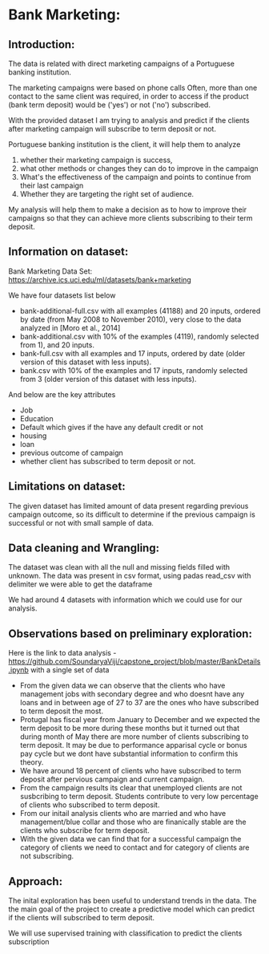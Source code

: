 
# Bank Marketing:

## Introduction:

The data is related with direct marketing campaigns of a Portuguese banking institution. 

The marketing campaigns were based on phone calls Often, more than one contact to the same client was required, in order to access if the product (bank term deposit) would be ('yes') or not ('no') subscribed.

With the provided dataset I am trying to analysis and predict if the clients after marketing campaign will subscribe to term deposit or not.

Portuguese banking institution is the client, it will help them to analyze

1) whether their marketing campaign is success, 
2) what other methods or changes they can do to improve in the campaign
3) What's the effectiveness  of the campaign and points to continue from their last campaign
4) Whether they are targeting the right set of audience.

My analysis will help them to make a decision as to how to improve their campaigns so that they can achieve more clients subscribing to their term deposit.

## Information on dataset:

Bank Marketing Data Set: https://archive.ics.uci.edu/ml/datasets/bank+marketing

We have four datasets list below
* bank-additional-full.csv with all examples (41188) and 20 inputs, ordered by date (from May 2008 to November 2010), very close to the data analyzed in [Moro et al., 2014]
* bank-additional.csv with 10% of the examples (4119), randomly selected from 1), and 20 inputs.
* bank-full.csv with all examples and 17 inputs, ordered by date (older version of this dataset with less inputs). 
* bank.csv with 10% of the examples and 17 inputs, randomly selected from 3 (older version of this dataset with less inputs). 

And below are the key attributes 
* Job
* Education
* Default which gives if the have any default credit or not
* housing
* loan
* previous outcome of campaign 
* whether client has subscribed to term deposit or not.

## Limitations on dataset:

The given dataset has limited amount of data present regarding previous campaign outcome, so its difficult to determine if the previous campaign is successful or not with small sample of data.

## Data cleaning and Wrangling:

The dataset was clean with all the null and missing fields filled with unknown.
The data was present in csv format, using padas read_csv with delimiter we were able to get the dataframe

We had around 4 datasets with information which we could use for our analysis.


## Observations based on preliminary exploration:

Here is the link to data analysis - https://github.com/SoundaryaViji/capstone_project/blob/master/BankDetails.ipynb with a single set of data

* From the given data we can observe that the clients who have management jobs with secondary degree and who doesnt have any loans and in between age of 27 to 37 are the ones who have subscribed to term deposit the most.
* Protugal has fiscal year from January to December and we expected the term deposit to be more during these months but it turned out that during month of May there are more number of clients subscribing to term deposit. It may be due to performance apparisal cycle or bonus pay cycle but we dont have substantial information to confirm this theory.
* We have around 18 percent of clients who have subscribed to term deposit after pervious campaign and current campaign.
* From the campaign results its clear that unemployed clients are not susbcribing to term deposit. Students contribute to very low percentage of clients who subscribed to term deposit.
* From our initail analysis clients who are married and who have management/blue collar and those who are finanically stable are the clients who subscribe for term deposit.
* With the given data we can find that for a successful campaign the category of clients we need to contact and for category of clients are not subscribing.


## Approach:

The inital exploration has been useful to understand trends in the data.
The the main goal of the project to create a predictive model which can predict if the clients will subscribed to term deposit.

We will use supervised training with classification to predict the clients subscription 

